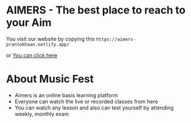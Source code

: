 # AIMERS - The best place to reach to your Aim

You visit our website by copying this `https://aimers-prantokhaan.netlify.app/`

or [You can click here](https://aimers-prantokhaan.netlify.app/)

# About Music Fest
- Aimers is an online basis learning platform
- Everyone can watch the live or recorded classes from here
- You can watch any lesson and also can test yourself by attending weekly, monthly exam